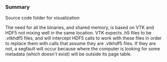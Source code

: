 ### Summary
Source code folder for visualization

The need for all the binaries, and shared memory, is based on VTK and HDF5 not mixing well in the same location. 
VTK expects .h5 files to be .vtkhdf5 files, and will intercept HDF5 calls to work with these files in order to replace them with calls that assume they are .vtkhdf5 files.
If they are not, a segfault will occur because where the computer is looking for some metadata (which doesn't exist) will be outside its page table. 